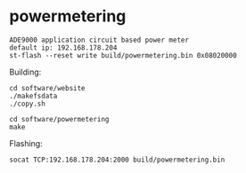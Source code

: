 # powermetering
```
ADE9000 application circuit based power meter
default ip: 192.168.178.204
st-flash --reset write build/powermetering.bin 0x08020000
```

Building:
```
cd software/website
./makefsdata
./copy.sh

cd software/powermetering
make
```

Flashing:
```
socat TCP:192.168.178.204:2000 build/powermetering.bin
```

